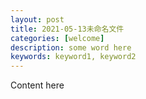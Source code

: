 ```yaml
---
layout: post
title: 2021-05-13未命名文件
categories: [welcome]
description: some word here
keywords: keyword1, keyword2
---
```


Content here
